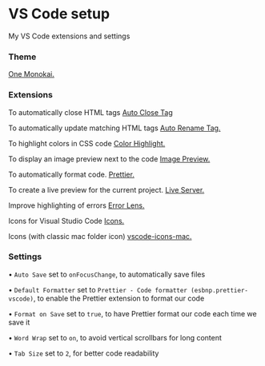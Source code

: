 
# VS Code setup 

My VS Code extensions and settings 

### Theme
[One Monokai.](https://marketplace.visualstudio.com/items?itemName=azemoh.one-monokai)

### Extensions
To automatically close HTML tags [Auto Close Tag](https://marketplace.visualstudio.com/items?itemName=formulahendry.auto-close-tag)

To automatically update matching HTML tags [Auto Rename Tag.](https://marketplace.visualstudio.com/items?itemName=formulahendry.auto-rename-tag)

To highlight colors in CSS code [Color Highlight.](https://marketplace.visualstudio.com/items?itemName=naumovs.color-highlight)

To display an image preview next to the code [Image Preview.](https://marketplace.visualstudio.com/items?itemName=kisstkondoros.vscode-gutter-preview)

To automatically format code. [Prettier.](https://marketplace.visualstudio.com/items?itemName=esbenp.prettier-vscode)

To create a live preview for the current project. [Live Server.](https://marketplace.visualstudio.com/items?itemName=ritwickdey.LiveServer)

Improve highlighting of errors [Error Lens.](https://marketplace.visualstudio.com/items?itemName=PhilHindle.errorlens)

Icons for Visual Studio Code [Icons.](https://marketplace.visualstudio.com/items?itemName=tal7aouy.icons)

Icons (with classic mac folder icon) [vscode-icons-mac.](https://marketplace.visualstudio.com/items?itemName=wayou.vscode-icons-mac)

### Settings
• `Auto Save` set to `onFocusChange`, to automatically save files

• `Default Formatter` set to `Prettier - Code formatter (esbnp.prettier-vscode)`, to enable the Prettier extension to format our code

• `Format on Save` set to `true`, to have Prettier format our code each time we save it

• `Word Wrap` set to `on`, to avoid vertical scrollbars for long content

• `Tab Size` set to `2`, for better code readability




